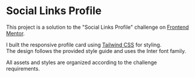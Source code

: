 # Social Links Profile

This project is a solution to the "Social Links Profile" challenge on [Frontend Mentor](https://www.frontendmentor.io/).  

I built the responsive profile card using [Tailwind CSS](https://tailwindcss.com/) for styling.  
The design follows the provided style guide and uses the Inter font family.

All assets and styles are organized according to the challenge requirements.
